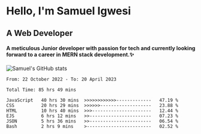# Hello, I'm Samuel Igwesi
## A Web Developer

#### A meticulous Junior developer with passion for tech and currently looking forward to a career in MERN stack development.:sparkles:


![Samuel's GitHub stats](https://github-readme-stats.vercel.app/api?username=SamuelIgwesi&show_icons=true&theme=radical)

<!--START_SECTION:waka-->

```text
From: 22 October 2022 - To: 20 April 2023

Total Time: 85 hrs 49 mins

JavaScript   40 hrs 30 mins  >>>>>>>>>>>>-------------   47.19 %
CSS          20 hrs 29 mins  >>>>>>-------------------   23.88 %
HTML         10 hrs 40 mins  >>>----------------------   12.44 %
EJS          6 hrs 12 mins   >>-----------------------   07.23 %
JSON         5 hrs 36 mins   >>-----------------------   06.54 %
Bash         2 hrs 9 mins    >------------------------   02.52 %
```

<!--END_SECTION:waka-->
